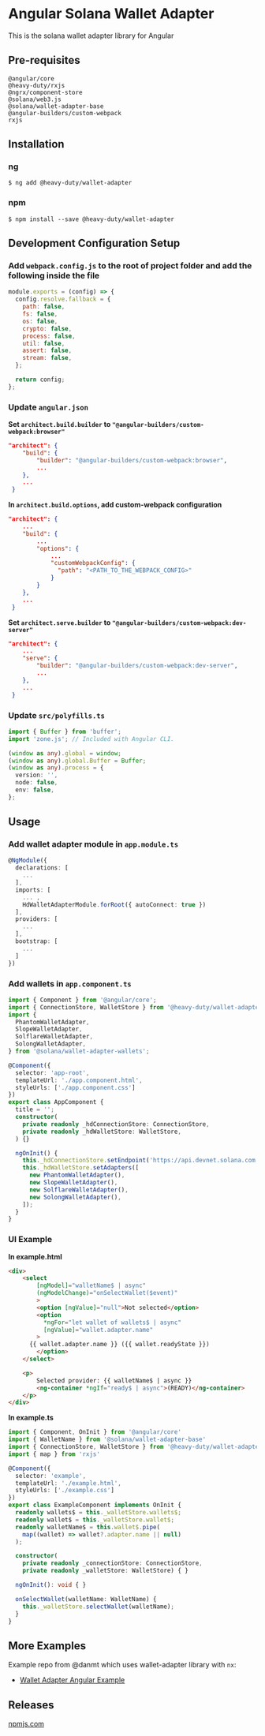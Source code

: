 # Angular Solana Wallet Adapter

This is the solana wallet adapter library for Angular

## Pre-requisites
```
@angular/core
@heavy-duty/rxjs
@ngrx/component-store
@solana/web3.js
@solana/wallet-adapter-base
@angular-builders/custom-webpack
rxjs

```

## Installation

### ng

```
$ ng add @heavy-duty/wallet-adapter
```

### npm

```
$ npm install --save @heavy-duty/wallet-adapter
```

## Development Configuration Setup

### Add `webpack.config.js` to the root of project folder and add the following inside the file

```js
module.exports = (config) => {
  config.resolve.fallback = {
    path: false,
    fs: false,
    os: false,
    crypto: false,
    process: false,
    util: false,
    assert: false,
    stream: false,
  };

  return config;
};

```

### Update `angular.json`

**Set `architect.build.builder` to `"@angular-builders/custom-webpack:browser"`**

```json
"architect": {
	"build": {
	 	"builder": "@angular-builders/custom-webpack:browser",
	 	...
 	},
 	...
 }
```

**In `architect.build.options`, add custom-webpack configuration**

```json
"architect": {
	...
	"build": {
		...
	 	"options": {
	 		...
	 		"customWebpackConfig": {
              "path": "<PATH_TO_THE_WEBPACK_CONFIG>"
            }
	 	}
 	},
 	...
 }
```

**Set `architect.serve.builder` to `"@angular-builders/custom-webpack:dev-server"`**

```json
"architect": {
	...
	"serve": {
	 	"builder": "@angular-builders/custom-webpack:dev-server",	
	 	...
 	},
 	...
 }
```

### Update `src/polyfills.ts`

```ts
import { Buffer } from 'buffer';
import 'zone.js'; // Included with Angular CLI.

(window as any).global = window;
(window as any).global.Buffer = Buffer;
(window as any).process = {
  version: '',
  node: false,
  env: false,
};
```


## Usage

### Add wallet adapter module in `app.module.ts`


```ts
@NgModule({
  declarations: [
    ...
  ],
  imports: [
    ... ,
    HdWalletAdapterModule.forRoot({ autoConnect: true })
  ],
  providers: [
  	...
  ],
  bootstrap: [
  	...
  ]
})
```

### Add wallets in `app.component.ts`

```ts
import { Component } from '@angular/core';
import { ConnectionStore, WalletStore } from '@heavy-duty/wallet-adapter';
import {
  PhantomWalletAdapter,
  SlopeWalletAdapter,
  SolflareWalletAdapter,
  SolongWalletAdapter,
} from '@solana/wallet-adapter-wallets';

@Component({
  selector: 'app-root',
  templateUrl: './app.component.html',
  styleUrls: ['./app.component.css']
})
export class AppComponent {
  title = '';
  constructor(
    private readonly _hdConnectionStore: ConnectionStore,
    private readonly _hdWalletStore: WalletStore,
  ) {}

  ngOnInit() {
    this._hdConnectionStore.setEndpoint('https://api.devnet.solana.com');
    this._hdWalletStore.setAdapters([
      new PhantomWalletAdapter(),
      new SlopeWalletAdapter(),
      new SolflareWalletAdapter(),
      new SolongWalletAdapter(),
    ]);
  }
}
```

### UI Example

**In example.html**

```html
<div>
	<select
		[ngModel]="walletName$ | async"
		(ngModelChange)="onSelectWallet($event)"
		>
		<option [ngValue]="null">Not selected</option>
		<option
		  *ngFor="let wallet of wallets$ | async"
		  [ngValue]="wallet.adapter.name"
		>
	  {{ wallet.adapter.name }} ({{ wallet.readyState }})
		</option>
	</select>

	<p>
		Selected provider: {{ walletName$ | async }}
		<ng-container *ngIf="ready$ | async">(READY)</ng-container>
	</p>
</div>
```

**In example.ts**
```ts
import { Component, OnInit } from '@angular/core'
import { WalletName } from '@solana/wallet-adapter-base'
import { ConnectionStore, WalletStore } from '@heavy-duty/wallet-adapter'
import { map } from 'rxjs'

@Component({
  selector: 'example',
  templateUrl: './example.html',
  styleUrls: ['./example.css']
})
export class ExampleComponent implements OnInit {
  readonly wallets$ = this._walletStore.wallets$;
  readonly wallet$ = this._walletStore.wallet$;
  readonly walletName$ = this.wallet$.pipe(
    map((wallet) => wallet?.adapter.name || null)
  );

  constructor(
    private readonly _connectionStore: ConnectionStore,
    private readonly _walletStore: WalletStore) { }

  ngOnInit(): void { }

  onSelectWallet(walletName: WalletName) {
    this._walletStore.selectWallet(walletName);
  }
}
```


## More Examples

Example repo from @danmt which uses wallet-adapter library with `nx`:

- [Wallet Adapter Angular Example](https://github.com/danmt/wallet-adapter-angular-sample)

## Releases

[npmjs.com](https://www.npmjs.com/package/@heavy-duty/wallet-adapter)